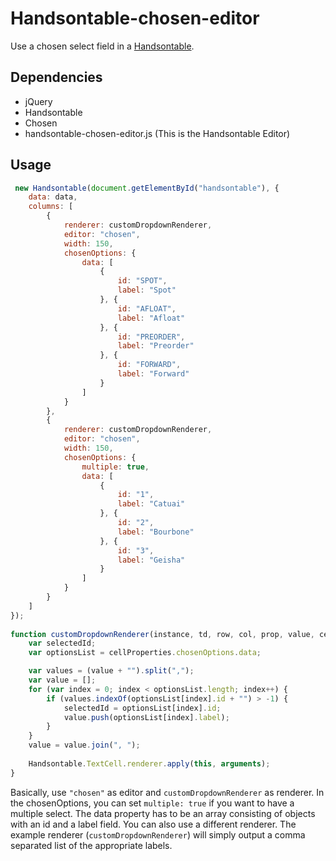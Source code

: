# Handsontable-chosen-editor

Use a chosen select field in a [Handsontable](http://handsontable.com).

## Dependencies

* jQuery
* Handsontable
* Chosen
* handsontable-chosen-editor.js (This is the Handsontable Editor)

## Usage

```js
 new Handsontable(document.getElementById("handsontable"), {
    data: data,
    columns: [
        {
            renderer: customDropdownRenderer,
            editor: "chosen",
            width: 150,
            chosenOptions: {
                data: [
                    {
                        id: "SPOT",
                        label: "Spot"
                    }, {
                        id: "AFLOAT",
                        label: "Afloat"
                    }, {
                        id: "PREORDER",
                        label: "Preorder"
                    }, {
                        id: "FORWARD",
                        label: "Forward"
                    }
                ]
            }
        },
        {
            renderer: customDropdownRenderer,
            editor: "chosen",
            width: 150,
            chosenOptions: {
                multiple: true,
                data: [
                    {
                        id: "1",
                        label: "Catuai"
                    }, {
                        id: "2",
                        label: "Bourbone"
                    }, {
                        id: "3",
                        label: "Geisha"
                    }
                ]
            }
        }
    ]
});
    
function customDropdownRenderer(instance, td, row, col, prop, value, cellProperties) {
    var selectedId;
    var optionsList = cellProperties.chosenOptions.data;

    var values = (value + "").split(",");
    var value = [];
    for (var index = 0; index < optionsList.length; index++) {
        if (values.indexOf(optionsList[index].id + "") > -1) {
            selectedId = optionsList[index].id;
            value.push(optionsList[index].label);
        }
    }
    value = value.join(", ");
    
    Handsontable.TextCell.renderer.apply(this, arguments);
}
```

Basically, use `"chosen"` as editor and `customDropdownRenderer` as renderer. 
In the chosenOptions, you can set `multiple: true` if you want to have a multiple select. 
The data property has to be an array consisting of objects with an id and a label field.
You can also use a different renderer. The example renderer (`customDropdownRenderer`) will simply output a comma separated
list of the appropriate labels.